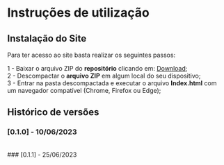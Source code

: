 # Instruções de utilização

## Instalação do Site

Para ter acesso ao site basta realizar os seguintes passos:

1 - Baixar o arquivo ZIP do **repositório** clicando em: [Download](https://github.com/ICEI-PUC-Minas-PMV-ADS/PMV-ADS-2023-1-E1-PROJ-WEB-T8-Time2-ProjRocketCine/archive/refs/heads/main.zip);
<br>
2 - Descompactar o **arquivo ZIP** em algum local do seu dispositivo;
<br>
3 - Entrar na pasta descompactada e executar o arquivo **Index.html** com um navegador compatível (Chrome, Firefox ou Edge);

## Histórico de versões

### [0.1.0] - 10/06/2023
<br>
### [0.1.1] - 25/06/2023
